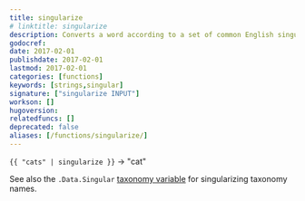 ```yaml
---
title: singularize
# linktitle: singularize
description: Converts a word according to a set of common English singularization rules.
godocref:
date: 2017-02-01
publishdate: 2017-02-01
lastmod: 2017-02-01
categories: [functions]
keywords: [strings,singular]
signature: ["singularize INPUT"]
workson: []
hugoversion:
relatedfuncs: []
deprecated: false
aliases: [/functions/singularize/]
---
```


`{{ "cats" | singularize }}` → "cat"

See also the `.Data.Singular` [taxonomy variable](/variables/taxonomy/) for singularizing taxonomy names.

